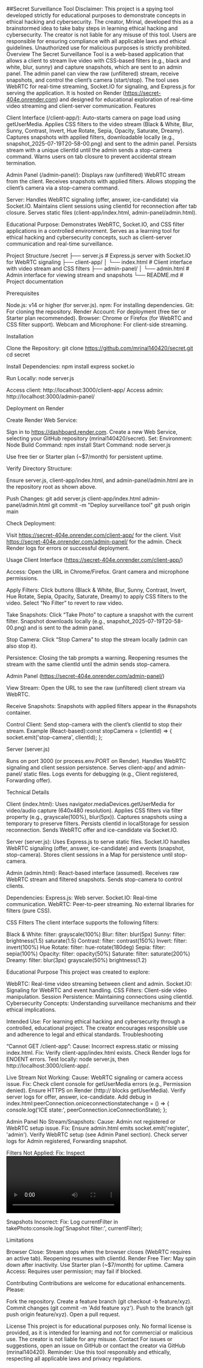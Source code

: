 ##Secret Surveillance Tool
Disclaimer: This project is a spying tool developed strictly for educational purposes to demonstrate concepts in ethical hacking and cybersecurity. The creator, Mrinal, developed this as a brainstormed idea to take baby steps in learning ethical hacking and cybersecurity. The creator is not liable for any misuse of this tool. Users are responsible for ensuring compliance with all applicable laws and ethical guidelines. Unauthorized use for malicious purposes is strictly prohibited.
Overview
The Secret Surveillance Tool is a web-based application that allows a client to stream live video with CSS-based filters (e.g., black and white, blur, sunny) and capture snapshots, which are sent to an admin panel. The admin panel can view the raw (unfiltered) stream, receive snapshots, and control the client’s camera (start/stop). The tool uses WebRTC for real-time streaming, Socket.IO for signaling, and Express.js for serving the application. It is hosted on Render (https://secret-404e.onrender.com) and designed for educational exploration of real-time video streaming and client-server communication.
Features

Client Interface (/client-app/):
Auto-starts camera on page load using getUserMedia.
Applies CSS filters to the video stream (Black & White, Blur, Sunny, Contrast, Invert, Hue Rotate, Sepia, Opacity, Saturate, Dreamy).
Captures snapshots with applied filters, downloadable locally (e.g., snapshot_2025-07-19T20-58-00.png) and sent to the admin panel.
Persists stream with a unique clientId until the admin sends a stop-camera command.
Warns users on tab closure to prevent accidental stream termination.


Admin Panel (/admin-panel/):
Displays raw (unfiltered) WebRTC stream from the client.
Receives snapshots with applied filters.
Allows stopping the client’s camera via a stop-camera command.


Server:
Handles WebRTC signaling (offer, answer, ice-candidate) via Socket.IO.
Maintains client sessions using clientId for reconnection after tab closure.
Serves static files (client-app/index.html, admin-panel/admin.html).


Educational Purpose:
Demonstrates WebRTC, Socket.IO, and CSS filter applications in a controlled environment.
Serves as a learning tool for ethical hacking and cybersecurity concepts, such as client-server communication and real-time surveillance.



Project Structure
/secret
├── server.js          # Express.js server with Socket.IO for WebRTC signaling
├── client-app/
│   └── index.html     # Client interface with video stream and CSS filters
├── admin-panel/
│   └── admin.html     # Admin interface for viewing stream and snapshots
└── README.md          # Project documentation

Prerequisites

Node.js: v14 or higher (for server.js).
npm: For installing dependencies.
Git: For cloning the repository.
Render Account: For deployment (free tier or Starter plan recommended).
Browser: Chrome or Firefox (for WebRTC and CSS filter support).
Webcam and Microphone: For client-side streaming.

Installation

Clone the Repository:
git clone https://github.com/mrinal140420/secret.git
cd secret


Install Dependencies:
npm install express socket.io


Run Locally:
node server.js


Access client: http://localhost:3000/client-app/
Access admin: http://localhost:3000/admin-panel/



Deployment on Render

Create Render Web Service:

Sign in to https://dashboard.render.com.
Create a new Web Service, selecting your GitHub repository (mrinal140420/secret).
Set:
Environment: Node
Build Command: npm install
Start Command: node server.js


Use free tier or Starter plan (~$7/month) for persistent uptime.


Verify Directory Structure:

Ensure server.js, client-app/index.html, and admin-panel/admin.html are in the repository root as shown above.


Push Changes:
git add server.js client-app/index.html admin-panel/admin.html
git commit -m "Deploy surveillance tool"
git push origin main


Check Deployment:

Visit https://secret-404e.onrender.com/client-app/ for the client.
Visit https://secret-404e.onrender.com/admin-panel/ for the admin.
Check Render logs for errors or successful deployment.



Usage
Client Interface (https://secret-404e.onrender.com/client-app/)

Access:
Open the URL in Chrome/Firefox.
Grant camera and microphone permissions.


Apply Filters:
Click buttons (Black & White, Blur, Sunny, Contrast, Invert, Hue Rotate, Sepia, Opacity, Saturate, Dreamy) to apply CSS filters to the video.
Select “No Filter” to revert to raw video.


Take Snapshots:
Click “Take Photo” to capture a snapshot with the current filter.
Snapshot downloads locally (e.g., snapshot_2025-07-19T20-58-00.png) and is sent to the admin panel.


Stop Camera:
Click “Stop Camera” to stop the stream locally (admin can also stop it).


Persistence:
Closing the tab prompts a warning.
Reopening resumes the stream with the same clientId until the admin sends stop-camera.



Admin Panel (https://secret-404e.onrender.com/admin-panel/)

View Stream:
Open the URL to see the raw (unfiltered) client stream via WebRTC.


Receive Snapshots:
Snapshots with applied filters appear in the #snapshots container.


Control Client:
Send stop-camera with the client’s clientId to stop their stream.
Example (React-based):const stopCamera = (clientId) => {
  socket.emit('stop-camera', clientId);
};





Server (server.js)

Runs on port 3000 (or process.env.PORT on Render).
Handles WebRTC signaling and client session persistence.
Serves client-app/ and admin-panel/ static files.
Logs events for debugging (e.g., Client registered, Forwarding offer).

Technical Details

Client (index.html):
Uses navigator.mediaDevices.getUserMedia for video/audio capture (640x480 resolution).
Applies CSS filters via filter property (e.g., grayscale(100%), blur(5px)).
Captures snapshots using a temporary <canvas> to preserve filters.
Persists clientId in localStorage for session reconnection.
Sends WebRTC offer and ice-candidate via Socket.IO.


Server (server.js):
Uses Express.js to serve static files.
Socket.IO handles WebRTC signaling (offer, answer, ice-candidate) and events (snapshot, stop-camera).
Stores client sessions in a Map for persistence until stop-camera.


Admin (admin.html):
React-based interface (assumed).
Receives raw WebRTC stream and filtered snapshots.
Sends stop-camera to control clients.


Dependencies:
Express.js: Web server.
Socket.IO: Real-time communication.
WebRTC: Peer-to-peer streaming.
No external libraries for filters (pure CSS).



CSS Filters
The client interface supports the following filters:

Black & White: filter: grayscale(100%)
Blur: filter: blur(5px)
Sunny: filter: brightness(1.5) saturate(1.5)
Contrast: filter: contrast(150%)
Invert: filter: invert(100%)
Hue Rotate: filter: hue-rotate(180deg)
Sepia: filter: sepia(100%)
Opacity: filter: opacity(50%)
Saturate: filter: saturate(200%)
Dreamy: filter: blur(3px) grayscale(50%) brightness(1.2)

Educational Purpose
This project was created to explore:

WebRTC: Real-time video streaming between client and admin.
Socket.IO: Signaling for WebRTC and event handling.
CSS Filters: Client-side video manipulation.
Session Persistence: Maintaining connections using clientId.
Cybersecurity Concepts: Understanding surveillance mechanisms and their ethical implications.

Intended Use: For learning ethical hacking and cybersecurity through a controlled, educational project. The creator encourages responsible use and adherence to legal and ethical standards.
Troubleshooting

“Cannot GET /client-app”:
Cause: Incorrect express.static or missing index.html.
Fix:
Verify client-app/index.html exists.
Check Render logs for ENOENT errors.
Test locally: node server.js, then http://localhost:3000/client-app/.




Live Stream Not Working:
Cause: WebRTC signaling or camera access issue.
Fix:
Check client console for getUserMedia errors (e.g., Permission denied).
Ensure HTTPS on Render (http:// blocks getUserMedia).
Verify server logs for offer, answer, ice-candidate.
Add debug in index.html:peerConnection.oniceconnectionstatechange = () => {
  console.log('ICE state:', peerConnection.iceConnectionState);
};






Admin Panel No Stream/Snapshots:
Cause: Admin not registered or WebRTC setup issue.
Fix:
Ensure admin.html emits socket.emit('register', 'admin').
Verify WebRTC setup (see Admin Panel section).
Check server logs for Admin registered, Forwarding snapshot.




Filters Not Applied:
Fix: Inspect <video> for correct class (e.g., class="grayscale"). Test in Chrome/Firefox.


Snapshots Incorrect:
Fix: Log currentFilter in takePhoto:console.log('Snapshot filter:', currentFilter);





Limitations

Browser Close: Stream stops when the browser closes (WebRTC requires an active tab). Reopening resumes with clientId.
Render Free Tier: May spin down after inactivity. Use Starter plan (~$7/month) for uptime.
Camera Access: Requires user permission; may fail if blocked.

Contributing
Contributions are welcome for educational enhancements. Please:

Fork the repository.
Create a feature branch (git checkout -b feature/xyz).
Commit changes (git commit -m 'Add feature xyz').
Push to the branch (git push origin feature/xyz).
Open a pull request.

License
This project is for educational purposes only. No formal license is provided, as it is intended for learning and not for commercial or malicious use. The creator is not liable for any misuse.
Contact
For issues or suggestions, open an issue on GitHub or contact the creator via GitHub (mrinal140420).
Reminder: Use this tool responsibly and ethically, respecting all applicable laws and privacy regulations.
